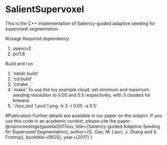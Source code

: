# SalientSupervoxel
This is the C++ implementation of Saliency-guided adaptive seeding for supervoxel segmentation.

#Usage
Required dependency:
1. opencv2
2. pcl1.8

Build and run
1. 'mkdir build'
2. 'cd build'
3. 'cmake ..'
4. 'make'
To use the toy example cloud, set minimum and maximum seeding resolution to 0.05 and 0.5 respectively, with 3 clusters for kmeans
5. './ssv_test 1.pcd 1.png -k 3 -i 0.05 -a 0.5'

#Publication
Further details are available in our paper on the subject. If you use this code in an academic context, please cite the paper:
@inproceedings{gaoetal2017ssv,
  title={Saliency-guided Adaptive Seeding for Supervoxel Segmentation},
  author={G. Gao, M. Lauri, J. Zhang and S. Frintrop},
  booktitle={IROS},
  year={2017}
}

